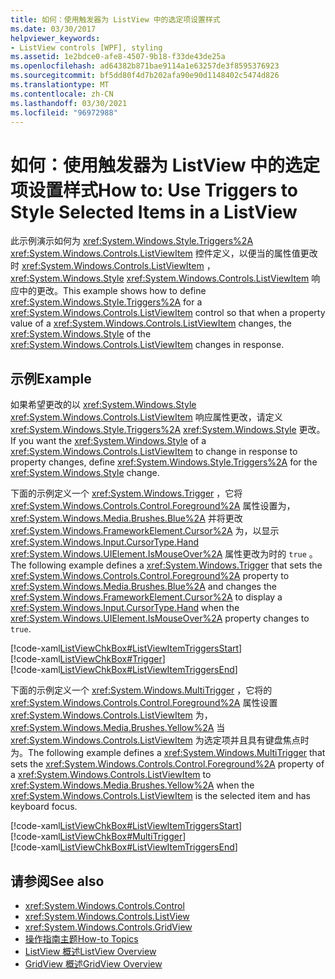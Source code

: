 ```yaml
---
title: 如何：使用触发器为 ListView 中的选定项设置样式
ms.date: 03/30/2017
helpviewer_keywords:
- ListView controls [WPF], styling
ms.assetid: 1e2bdce0-afe8-4507-9b18-f33de43de25a
ms.openlocfilehash: ad64382b871bae9114a1e63257de3f8595376923
ms.sourcegitcommit: bf5dd80f4d7b202afa90e90d1148402c5474d826
ms.translationtype: MT
ms.contentlocale: zh-CN
ms.lasthandoff: 03/30/2021
ms.locfileid: "96972988"
---
```

# <a name="how-to-use-triggers-to-style-selected-items-in-a-listview"></a><span data-ttu-id="8b5c5-102">如何：使用触发器为 ListView 中的选定项设置样式</span><span class="sxs-lookup"><span data-stu-id="8b5c5-102">How to: Use Triggers to Style Selected Items in a ListView</span></span>
<span data-ttu-id="8b5c5-103">此示例演示如何为 <xref:System.Windows.Style.Triggers%2A> <xref:System.Windows.Controls.ListViewItem> 控件定义，以便当的属性值更改时 <xref:System.Windows.Controls.ListViewItem> ， <xref:System.Windows.Style> <xref:System.Windows.Controls.ListViewItem> 响应中的更改。</span><span class="sxs-lookup"><span data-stu-id="8b5c5-103">This example shows how to define <xref:System.Windows.Style.Triggers%2A> for a <xref:System.Windows.Controls.ListViewItem> control so that when a property value of a <xref:System.Windows.Controls.ListViewItem> changes, the <xref:System.Windows.Style> of the <xref:System.Windows.Controls.ListViewItem> changes in response.</span></span>  
  
## <a name="example"></a><span data-ttu-id="8b5c5-104">示例</span><span class="sxs-lookup"><span data-stu-id="8b5c5-104">Example</span></span>  
 <span data-ttu-id="8b5c5-105">如果希望更改的以 <xref:System.Windows.Style> <xref:System.Windows.Controls.ListViewItem> 响应属性更改，请定义 <xref:System.Windows.Style.Triggers%2A> <xref:System.Windows.Style> 更改。</span><span class="sxs-lookup"><span data-stu-id="8b5c5-105">If you want the <xref:System.Windows.Style> of a <xref:System.Windows.Controls.ListViewItem> to change in response to property changes, define <xref:System.Windows.Style.Triggers%2A> for the <xref:System.Windows.Style> change.</span></span>  
  
 <span data-ttu-id="8b5c5-106">下面的示例定义一个 <xref:System.Windows.Trigger> ，它将 <xref:System.Windows.Controls.Control.Foreground%2A> 属性设置为， <xref:System.Windows.Media.Brushes.Blue%2A> 并将更改 <xref:System.Windows.FrameworkElement.Cursor%2A> 为，以显示 <xref:System.Windows.Input.CursorType.Hand> <xref:System.Windows.UIElement.IsMouseOver%2A> 属性更改为时的 `true` 。</span><span class="sxs-lookup"><span data-stu-id="8b5c5-106">The following example defines a <xref:System.Windows.Trigger> that sets the <xref:System.Windows.Controls.Control.Foreground%2A> property to <xref:System.Windows.Media.Brushes.Blue%2A> and changes the <xref:System.Windows.FrameworkElement.Cursor%2A> to display a <xref:System.Windows.Input.CursorType.Hand> when the <xref:System.Windows.UIElement.IsMouseOver%2A> property changes to `true`.</span></span>  
  
 [!code-xaml[ListViewChkBox#ListViewItemTriggersStart](~/samples/snippets/csharp/VS_Snippets_Wpf/ListViewChkBox/CS/window1.xaml#listviewitemtriggersstart)]  
[!code-xaml[ListViewChkBox#Trigger](~/samples/snippets/csharp/VS_Snippets_Wpf/ListViewChkBox/CS/window1.xaml#trigger)]  
[!code-xaml[ListViewChkBox#ListViewItemTriggersEnd](~/samples/snippets/csharp/VS_Snippets_Wpf/ListViewChkBox/CS/window1.xaml#listviewitemtriggersend)]  
  
 <span data-ttu-id="8b5c5-107">下面的示例定义一个 <xref:System.Windows.MultiTrigger> ，它将的 <xref:System.Windows.Controls.Control.Foreground%2A> 属性设置 <xref:System.Windows.Controls.ListViewItem> 为， <xref:System.Windows.Media.Brushes.Yellow%2A> 当 <xref:System.Windows.Controls.ListViewItem> 为选定项并且具有键盘焦点时为。</span><span class="sxs-lookup"><span data-stu-id="8b5c5-107">The following example defines a <xref:System.Windows.MultiTrigger> that sets the <xref:System.Windows.Controls.Control.Foreground%2A> property of a <xref:System.Windows.Controls.ListViewItem> to <xref:System.Windows.Media.Brushes.Yellow%2A> when the <xref:System.Windows.Controls.ListViewItem> is the selected item and has keyboard focus.</span></span>  
  
 [!code-xaml[ListViewChkBox#ListViewItemTriggersStart](~/samples/snippets/csharp/VS_Snippets_Wpf/ListViewChkBox/CS/window1.xaml#listviewitemtriggersstart)]  
[!code-xaml[ListViewChkBox#MultiTrigger](~/samples/snippets/csharp/VS_Snippets_Wpf/ListViewChkBox/CS/window1.xaml#multitrigger)]  
[!code-xaml[ListViewChkBox#ListViewItemTriggersEnd](~/samples/snippets/csharp/VS_Snippets_Wpf/ListViewChkBox/CS/window1.xaml#listviewitemtriggersend)]  
  
## <a name="see-also"></a><span data-ttu-id="8b5c5-108">请参阅</span><span class="sxs-lookup"><span data-stu-id="8b5c5-108">See also</span></span>

- <xref:System.Windows.Controls.Control>
- <xref:System.Windows.Controls.ListView>
- <xref:System.Windows.Controls.GridView>
- [<span data-ttu-id="8b5c5-109">操作指南主题</span><span class="sxs-lookup"><span data-stu-id="8b5c5-109">How-to Topics</span></span>](listview-how-to-topics.md)
- [<span data-ttu-id="8b5c5-110">ListView 概述</span><span class="sxs-lookup"><span data-stu-id="8b5c5-110">ListView Overview</span></span>](listview-overview.md)
- [<span data-ttu-id="8b5c5-111">GridView 概述</span><span class="sxs-lookup"><span data-stu-id="8b5c5-111">GridView Overview</span></span>](gridview-overview.md)
